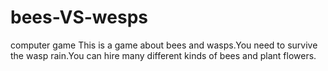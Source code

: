 # bees-VS-wesps
computer game
This is a game about bees and wasps.You need to survive the wasp rain.You can hire many different kinds of bees and plant flowers.
